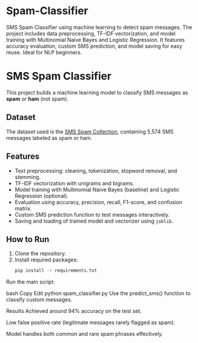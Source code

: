 # Spam-Classifier
SMS Spam Classifier using machine learning to detect spam messages. The project includes data preprocessing, TF-IDF vectorization, and model training with Multinomial Naive Bayes and Logistic Regression. It features accuracy evaluation, custom SMS prediction, and model saving for easy reuse. Ideal for NLP beginners.

# SMS Spam Classifier

This project builds a machine learning model to classify SMS messages as **spam** or **ham** (not spam).

## Dataset

The dataset used is the [SMS Spam Collection](https://archive.ics.uci.edu/dataset/228/sms+spam+collection), containing 5,574 SMS messages labeled as spam or ham.

## Features

- Text preprocessing: cleaning, tokenization, stopword removal, and stemming.
- TF-IDF vectorization with unigrams and bigrams.
- Model training with Multinomial Naive Bayes (baseline) and Logistic Regression (optional).
- Evaluation using accuracy, precision, recall, F1-score, and confusion matrix.
- Custom SMS prediction function to test messages interactively.
- Saving and loading of trained model and vectorizer using `joblib`.

## How to Run

1. Clone the repository.
2. Install required packages:
   ```bash
   pip install -r requirements.txt
Run the main script:

bash
Copy
Edit
python spam_classifier.py
Use the predict_sms() function to classify custom messages.

Results
Achieved around 94% accuracy on the test set.

Low false positive rate (legitimate messages rarely flagged as spam).

Model handles both common and rare spam phrases effectively.
